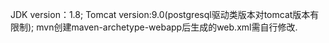 JDK version：1.8;
Tomcat version:9.0(postgresql驱动类版本对tomcat版本有限制);
mvn创建maven-archetype-webapp后生成的web.xml需自行修改.